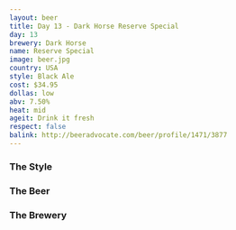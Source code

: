 ```yaml
---
layout: beer
title: Day 13 - Dark Horse Reserve Special
day: 13
brewery: Dark Horse
name: Reserve Special
image: beer.jpg
country: USA
style: Black Ale
cost: $34.95
dollas: low
abv: 7.50%
heat: mid
ageit: Drink it fresh
respect: false
balink: http://beeradvocate.com/beer/profile/1471/3877
---
```


### The Style

### The Beer

### The Brewery

